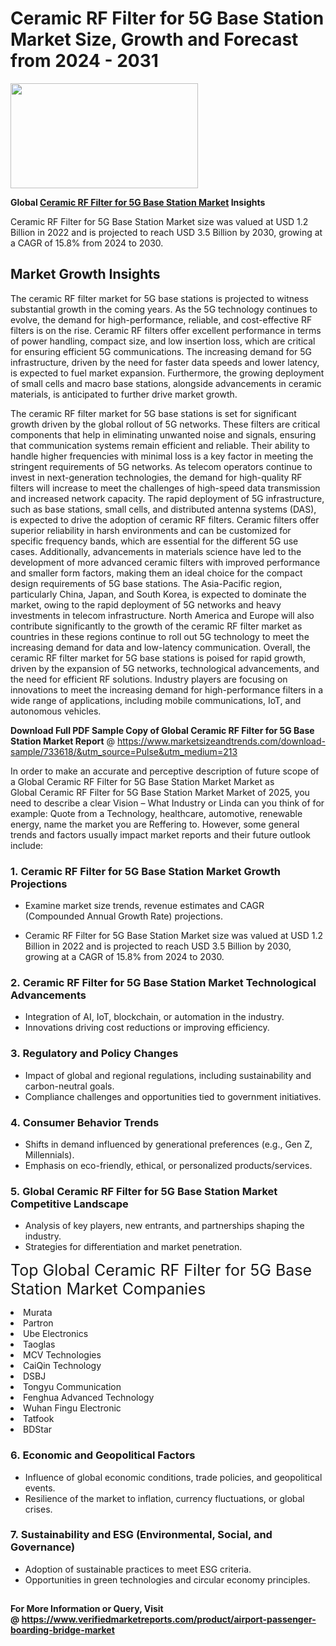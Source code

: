 <H1>Ceramic RF Filter for 5G Base Station Market Size, Growth and Forecast from 2024 - 2031</H1><img class="aligncenter size-medium wp-image-584254" src="https://thirdeyenews.in/wp-content/uploads/2024/09/Global-Market-Research-300x168.jpeg" alt="" width="300" height="168" /><p><strong>Global&nbsp;<a href="https://www.marketsizeandtrends.com/download-sample/733618/&amp;utm_source=Pulse&amp;utm_medium=213">Ceramic RF Filter for 5G Base Station Market</a> Insights</strong></p><p>Ceramic RF Filter for 5G Base Station Market size was valued at USD 1.2 Billion in 2022 and is projected to reach USD 3.5 Billion by 2030, growing at a CAGR of 15.8% from 2024 to 2030.</p><p><h2>Market Growth Insights</h2> <p>The ceramic RF filter market for 5G base stations is projected to witness substantial growth in the coming years. As the 5G technology continues to evolve, the demand for high-performance, reliable, and cost-effective RF filters is on the rise. Ceramic RF filters offer excellent performance in terms of power handling, compact size, and low insertion loss, which are critical for ensuring efficient 5G communications. The increasing demand for 5G infrastructure, driven by the need for faster data speeds and lower latency, is expected to fuel market expansion. Furthermore, the growing deployment of small cells and macro base stations, alongside advancements in ceramic materials, is anticipated to further drive market growth. </p> <p>The ceramic RF filter market for 5G base stations is set for significant growth driven by the global rollout of 5G networks. These filters are critical components that help in eliminating unwanted noise and signals, ensuring that communication systems remain efficient and reliable. Their ability to handle higher frequencies with minimal loss is a key factor in meeting the stringent requirements of 5G networks. As telecom operators continue to invest in next-generation technologies, the demand for high-quality RF filters will increase to meet the challenges of high-speed data transmission and increased network capacity. The rapid deployment of 5G infrastructure, such as base stations, small cells, and distributed antenna systems (DAS), is expected to drive the adoption of ceramic RF filters. Ceramic filters offer superior reliability in harsh environments and can be customized for specific frequency bands, which are essential for the different 5G use cases. Additionally, advancements in materials science have led to the development of more advanced ceramic filters with improved performance and smaller form factors, making them an ideal choice for the compact design requirements of 5G base stations. The Asia-Pacific region, particularly China, Japan, and South Korea, is expected to dominate the market, owing to the rapid deployment of 5G networks and heavy investments in telecom infrastructure. North America and Europe will also contribute significantly to the growth of the ceramic RF filter market as countries in these regions continue to roll out 5G technology to meet the increasing demand for data and low-latency communication. Overall, the ceramic RF filter market for 5G base stations is poised for rapid growth, driven by the expansion of 5G networks, technological advancements, and the need for efficient RF solutions. Industry players are focusing on innovations to meet the increasing demand for high-performance filters in a wide range of applications, including mobile communications, IoT, and autonomous vehicles. </p><p><span class=""><strong>Download Full PDF Sample Copy of Global Ceramic RF Filter for 5G Base Station Market Report</strong> @ <a href="https://www.marketsizeandtrends.com/download-sample/733618/&amp;utm_source=Pulse&amp;utm_medium=213" target="_blank">https://www.marketsizeandtrends.com/download-sample/733618/&amp;utm_source=Pulse&amp;utm_medium=213</a></span></p><p>In order to make an accurate and perceptive description of future scope of a Global&nbsp;Ceramic RF Filter for 5G Base Station Market Market as Global&nbsp;Ceramic RF Filter for 5G Base Station Market Market of 2025, you need to describe a clear Vision &ndash; What Industry or Linda can you think of for example: Quote from a Technology, healthcare, automotive, renewable energy, name the market you are Reffering to. However, some general trends and factors usually impact market reports and their future outlook include:</p><h3>1.&nbsp;<strong>Ceramic RF Filter for 5G Base Station Market Growth Projections</strong></h3><ul><li>Examine market size trends, revenue estimates and CAGR (Compounded Annual Growth Rate) projections.</li><li><p>Ceramic RF Filter for 5G Base Station Market size was valued at USD 1.2 Billion in 2022 and is projected to reach USD 3.5 Billion by 2030, growing at a CAGR of 15.8% from 2024 to 2030.</p></li></ul><h3>2.&nbsp;<strong>Ceramic RF Filter for 5G Base Station Market Technological Advancements</strong></h3><ul><li>Integration of AI, IoT, blockchain, or automation in the industry.</li><li>Innovations driving cost reductions or improving efficiency.</li></ul><h3>3.&nbsp;<strong>Regulatory and Policy Changes</strong></h3><ul><li>Impact of global and regional regulations, including sustainability and carbon-neutral goals.</li><li>Compliance challenges and opportunities tied to government initiatives.</li></ul><h3>4.&nbsp;<strong>Consumer Behavior Trends</strong></h3><ul><li>Shifts in demand influenced by generational preferences (e.g., Gen Z, Millennials).</li><li>Emphasis on eco-friendly, ethical, or personalized products/services.</li></ul><h3>5.&nbsp;<strong>Global Ceramic RF Filter for 5G Base Station Market Competitive Landscape</strong></h3><ul><li>Analysis of key players, new entrants, and partnerships shaping the industry.</li><li>Strategies for differentiation and market penetration.</li></ul><p data-pm-slice="1 1 []"><span style="color: inherit; font-family: inherit; font-size: 25px;">Top Global Ceramic RF Filter for 5G Base Station Market Companies</span></p><div class="" data-test-id=""><p><li>Murata</li><li> Partron</li><li> Ube Electronics</li><li> Taoglas</li><li> MCV Technologies</li><li> CaiQin Technology</li><li> DSBJ</li><li> Tongyu Communication</li><li> Fenghua Advanced Technology</li><li> Wuhan Fingu Electronic</li><li> Tatfook</li><li> BDStar</li></p></div><h3>6.&nbsp;<strong>Economic and Geopolitical Factors</strong></h3><ul><li>Influence of global economic conditions, trade policies, and geopolitical events.</li><li>Resilience of the market to inflation, currency fluctuations, or global crises.</li></ul><h3>7.&nbsp;<strong>Sustainability and ESG (Environmental, Social, and Governance)</strong></h3><ul><li>Adoption of sustainable practices to meet ESG criteria.</li><li>Opportunities in green technologies and circular economy principles.</li></ul><h2><strong style="font-size: 14px;">For More Information or Query, Visit @&nbsp;</strong><a style="background-color: #ffffff; font-size: 14px;" href="https://www.marketsizeandtrends.com/report/ceramic-rf-filter-for-5g-base-station-market/" target="_blank">https://www.verifiedmarketreports.com/product/airport-passenger-boarding-bridge-market</a></h2>
